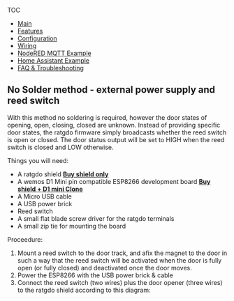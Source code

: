 TOC
* [Main](index.md)
* [Features](01_features.md)
* [Configuration](02_configuration.md)
* [Wiring](03_wiring.md)
* [NodeRED MQTT Example](04_nodered_example.md)
* [Home Assistant Example](05_homeassistant_example.md)
* [FAQ & Troubleshooting](09_faq.md)

## No Solder method - external power supply and reed switch
With this method no soldering is required, however the door states of opening, open, closing, closed are unknown. Instead of providing specific door states, the ratgdo firmware simply broadcasts whether the reed switch is open or closed. The door status output will be set to HIGH when the reed switch is closed and LOW otherwise.

Things you will need:

* A ratgdo shield **[Buy shield only](https://square.link/u/xNP2Orez)**
* A wemos D1 Mini pin compatible ESP8266 development board **[Buy shield + D1 mini Clone](https://square.link/u/JaMwtjLL)**
* A Micro USB cable
* A USB power brick
* Reed switch
* A small flat blade screw driver for the ratgdo terminals
* A small zip tie for mounting the board

Proceedure:

1. Mount a reed switch to the door track, and afix the magnet to the door in such a way that the reed switch will be activated when the door is fully open (or fully closed) and deactivated once the door moves.
2. Power the ESP8266 with the USB power brick & cable
3. Connect the reed switch (two wires) plus the door opener (three wires) to the ratgdo shield according to this diagram: